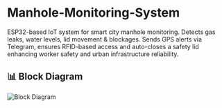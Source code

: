 # Manhole-Monitoring-System
ESP32-based IoT system for smart city manhole monitoring. Detects gas leaks, water levels, lid movement &amp; blockages. Sends GPS alerts via Telegram, ensures RFID-based access and auto-closes a safety lid enhancing worker safety and urban infrastructure reliability.

## 📊 Block Diagram
![Block Diagram](images/block_diagram_manhole.png)

